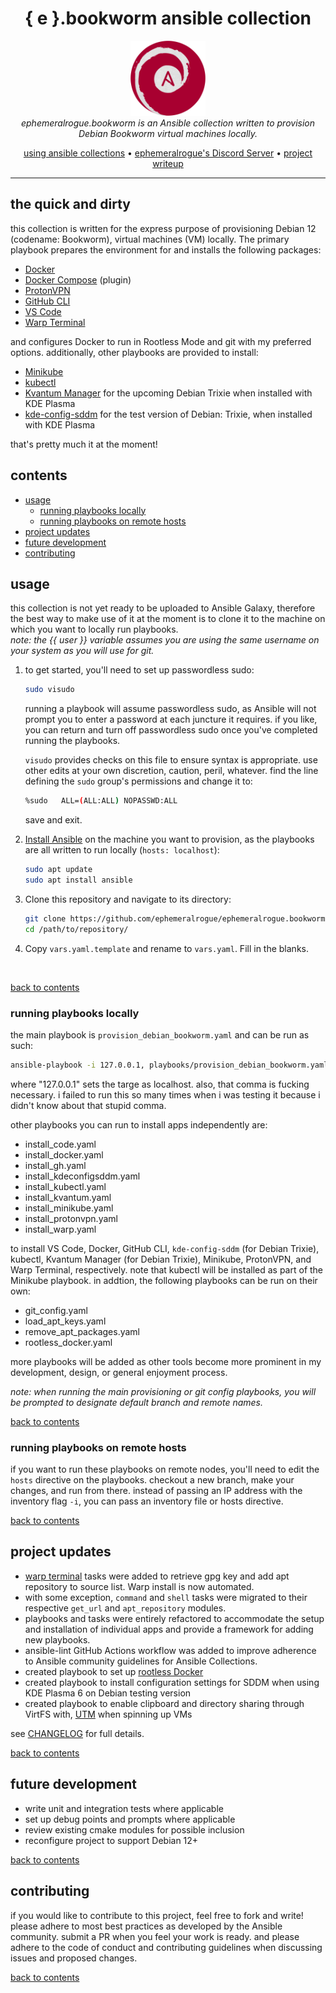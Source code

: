 <h1 align="center">{ e }.bookworm ansible collection</h1>

<p align="center">
  <img src="../assets/e.bookworm-emblem.png" alt="ephemeralrogue.bookworm-emblem" width="120px" height="120px"/>
  <br>
  <i>ephemeralrogue.bookworm is an Ansible collection written to provision
    <br> Debian Bookworm virtual machines locally.</i>
  <br>
</p>

<p align="center">
  <a href="https://docs.ansible.com/ansible/latest/collections_guide/index.html">
  using ansible collections</a>
  •
  <a href="https://discord.gg/nh7mqGEfbw">ephemeralrogue's Discord Server</a>
  •
  <a href="https://blog.ephemeralrogue.xyz/detour-through-ansible#heading-ephemeralroguebookworm">project writeup</a>
  <br>
</p>
<hr>

## the quick and dirty

this collection is written for the express purpose of provisioning Debian 
12 (codename: Bookworm), virtual machines (VM) locally. The primary playbook 
prepares the environment for and installs the following packages:

- [Docker](https://docs.docker.com/engine/)
- [Docker Compose](https://docs.docker.com/compose/) (plugin)
- [ProtonVPN](https://protonvpn.com/)
- [GitHub CLI](https://cli.github.com/)
- [VS Code](https://code.visualstudio.com/)
- [Warp Terminal](warp.dev)

and configures Docker to run in Rootless Mode and git with my preferred 
options. additionally, other playbooks are provided to install:

- [Minikube](https://minikube.sigs.k8s.io/docs/)
- [kubectl](https://kubernetes.io/docs/reference/kubectl/kubectl/)
- [Kvantum Manager](https://github.com/tsujan/Kvantum/tree/master/Kvantum) 
  for the upcoming Debian Trixie when installed with KDE Plasma
- [kde-config-sddm](https://packages.debian.org/experimental/kde-config-sddm) 
  for the test version of Debian: Trixie, when installed with KDE Plasma

that's pretty much it at the moment!

<a id="contents"></a>
## contents

- [usage](#usage)
  - [running playbooks locally](#usage_local)
  - [running playbooks on remote hosts](#usage_remote)
- [project updates](#updates)
- [future development](#future_dev)
- [contributing](#contributing)

<a id="usage"></a>
## usage

this collection is not yet ready to be uploaded to Ansible Galaxy, therefore 
the best way to make use of it at the moment is to clone it to the machine 
on which you want to locally run playbooks.  
*note: the {{ user }} variable assumes you are using the same username on 
your system as you will use for git.*

1. to get started, you'll need to set up passwordless sudo:

    ```sh
    sudo visudo
    ```

    running a playbook will assume passwordless sudo, as Ansible will not 
    prompt you to enter a password at each juncture it requires. if you like, 
    you can return and turn off passwordless sudo once you've completed 
    running the playbooks.  

    `visudo` provides checks on this file to ensure syntax is appropriate. use 
    other edits at your own discretion, caution, peril, whatever. find the 
    line defining the `sudo` group's permissions and change it to:

    ```sh
    %sudo   ALL=(ALL:ALL) NOPASSWD:ALL
    ```

    save and exit.
    
2. [Install Ansible](https://docs.ansible.com/ansible/latest/installation_guide/index.html) 
    on the machine you want to provision, as the playbooks are all written to 
    run locally (`hosts: localhost`):

    ```sh
    sudo apt update
    sudo apt install ansible
    ```

3. Clone this repository and navigate to its directory:

    ```sh
    git clone https://github.com/ephemeralrogue/ephemeralrogue.bookworm.git
    cd /path/to/repository/
    ```

4. Copy `vars.yaml.template` and rename to `vars.yaml`. Fill in the blanks.  
<br>

[back to contents](#contents)

<a id="usage_local"></a>
### running playbooks locally

the main playbook is `provision_debian_bookworm.yaml` and can be run as such:
```bash
ansible-playbook -i 127.0.0.1, playbooks/provision_debian_bookworm.yaml
```
where "127.0.0.1" sets the targe as localhost. also, that comma is 
fucking necessary. i failed to run this so many times when i was testing it 
because i didn't know about that stupid comma.

other playbooks you can run to install apps independently are:

- install_code.yaml
- install_docker.yaml
- install_gh.yaml
- install_kdeconfigsddm.yaml
- install_kubectl.yaml
- install_kvantum.yaml
- install_minikube.yaml
- install_protonvpn.yaml
- install_warp.yaml

to install VS Code, Docker, GitHub CLI, `kde-config-sddm` (for Debian Trixie), 
kubectl, Kvantum Manager (for Debian Trixie), Minikube, ProtonVPN, and Warp 
Terminal, respectively. note that kubectl will be installed as part of the 
Minikube playbook. in addtion, the following playbooks can be run on their own:

- git_config.yaml
- load_apt_keys.yaml
- remove_apt_packages.yaml
- rootless_docker.yaml

more playbooks will be added as other tools become more prominent in my 
development, design, or general enjoyment process.

*note: when running the main provisioning or git config playbooks, you will 
be prompted to designate default branch and remote names.*

[back to contents](#contents)

<a id="usage_remote"></a>
### running playbooks on remote hosts

if you want to run these playbooks on remote nodes, you'll need to edit 
the `hosts` directive on the playbooks. checkout a new branch, make your 
changes, and run from there. instead of passing an IP address with the 
inventory flag `-i`, you can pass an inventory file or hosts directive.

[back to contents](#contents)

<a id="updates"></a>
## project updates

- [warp terminal](https://www.warp.dev/) tasks were added to retrieve gpg 
  key and add apt repository to source list. Warp install is now automated.
- with some exception, `command` and `shell` tasks were migrated to their 
  respective `get_url` and `apt_repository` modules.
- playbooks and tasks were entirely refactored to accommodate the setup and 
  installation of individual apps and provide a framework for adding new 
  playbooks.
- ansible-lint GitHub Actions workflow was added to improve adherence to 
  Ansible community guidelines for Ansible Collections.
- created playbook to set up [rootless Docker](https://docs.docker.com/engine/security/rootless/)
- created playbook to install configuration settings for SDDM when using KDE
  Plasma 6 on Debian testing version
- created playbook to enable clipboard and directory sharing through VirtFS 
  with, [UTM](https://getutm.app/) when spinning up VMs

see [CHANGELOG](./CHANGELOG.md) for full details.

[back to contents](#contents)

<a id="future_dev"></a>
## future development

- write unit and integration tests where applicable
- set up debug points and prompts where applicable
- review existing cmake modules for possible inclusion
- reconfigure project to support Debian 12+

[back to contents](#contents)

<a id="contributing"></a>
## contributing

if you would like to contribute to this project, feel free to fork and write! 
please adhere to most best practices as developed by the Ansible community. 
submit a PR when you feel your work is ready. and please adhere to the code of 
conduct and contributing guidelines when discussing issues and proposed 
changes.

[back to contents](#contents)